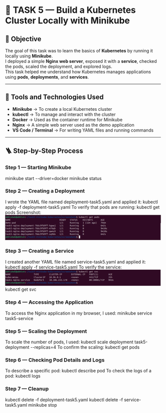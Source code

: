 # 🧩 TASK 5 — Build a Kubernetes Cluster Locally with Minikube

## 🎯 Objective
The goal of this task was to learn the basics of **Kubernetes** by running it locally using **Minikube**.  
I deployed a simple **Nginx web server**, exposed it with a **service**, checked the pods, scaled the deployment, and explored logs.  
This task helped me understand how Kubernetes manages applications using **pods**, **deployments**, and **services**.

---

## 🧰 Tools and Technologies Used
- **Minikube** → To create a local Kubernetes cluster  
- **kubectl** → To manage and interact with the cluster  
- **Docker** → Used as the container runtime for Minikube  
- **Nginx** → A simple web server used as the demo application  
- **VS Code / Terminal** → For writing YAML files and running commands  

---

## 🪜 Step-by-Step Process

###  Step 1 — Starting Minikube
minikube start --driver=docker
minikube status

###  Step 2 — Creating a Deployment
I wrote the YAML file named deployment-task5.yaml and applied it:
kubectl apply -f deployment-task5.yaml
To verify that pods are running:
kubectl get pods
Screenshot:![Pods Running](screenshots/get-pods.png)

###  Step 3 — Creating a Service
I created another YAML file named service-task5.yaml and applied it:
kubectl apply -f service-task5.yaml
To verify the service: ![Service Created](screenshots/get-svc.png)
kubectl get svc

###  Step 4 — Accessing the Application
To access the Nginx application in my browser, I used:
minikube service task5-service

###  Step 5 — Scaling the Deployment
To scale the number of pods, I used:
kubectl scale deployment task5-deployment --replicas=4
To confirm the scaling:
kubectl get pods

###  Step 6 — Checking Pod Details and Logs
To describe a specific pod:
kubectl describe pod <pod-name>
To check the logs of a pod:
kubectl logs <pod-name>

###  Step 7 — Cleanup
kubectl delete -f deployment-task5.yaml
kubectl delete -f service-task5.yaml
minikube stop

